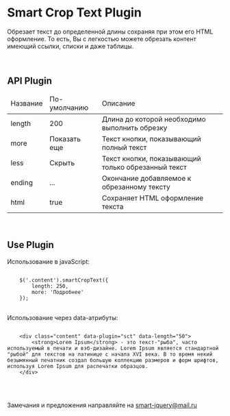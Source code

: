 <h1>Smart Crop Text Plugin</h1>

<p>Обрезает текст до определенной длины сохраняя при этом его HTML оформление. То есть, Вы с легкостью можете обрезать контент имеющий ссылки, списки и даже таблицы.</p>
</br>

<h2>API Plugin</h2>

<table>
	<thead>
		<tr>
			<td>Название</td>
			<td>По-умолчанию</td>
			<td>Описание</td>
		</tr>
	</thead>
	<tbody>
		<tr>
			<td>length</td>
			<td>200</td>
			<td>Длина до которой необходимо выполнить обрезку</td>
		</tr>
		<tr>
			<td>more</td>
			<td>Показать еще</td>
			<td>Текст кнопки, показывающий полный текст</td>
		</tr>
		<tr>
			<td>less</td>
			<td>Скрыть</td>
			<td>Текст кнопки, показывающий только обрезанный текст</td>
		</tr>
		<tr>
			<td>ending</td>
			<td>...</td>
			<td>Окончание добавляемое к обрезанному тексту</td>
		</tr>
		<tr>
			<td>html</td>
			<td>true</td>
			<td>Сохраняет HTML оформление текста</td>
		</tr>
	</tbody>
</table>
</br>

<h2>Use Plugin</h2>

<p>Использование в javaScript:</p>

<pre>
<code>
	$('.content').smartCropText({
		length: 250,
		more: 'Подробнее'
	});
</code>
</pre>

<p>Использование через data-атрибуты:</p>

<pre>
<code>
	&lt;div class="content" data-plugin="sct" data-length="50"&gt;
		&lt;strong&gt;Lorem Ipsum&lt;/strong&gt; - это текст-"рыба", часто используемый в печати и вэб-дизайне. Lorem Ipsum является стандартной "рыбой" для текстов на латинице с начала XVI века. В то время некий безымянный печатник создал большую коллекцию размеров и форм шрифтов, используя Lorem Ipsum для распечатки образцов.
	&lt;/div&gt;
</code>
</pre>

</br>
<p>Замечания и предложения направляйте на <a href="mailto:smart-jquery@mail.ru">smart-jquery@mail.ru</a></p>
